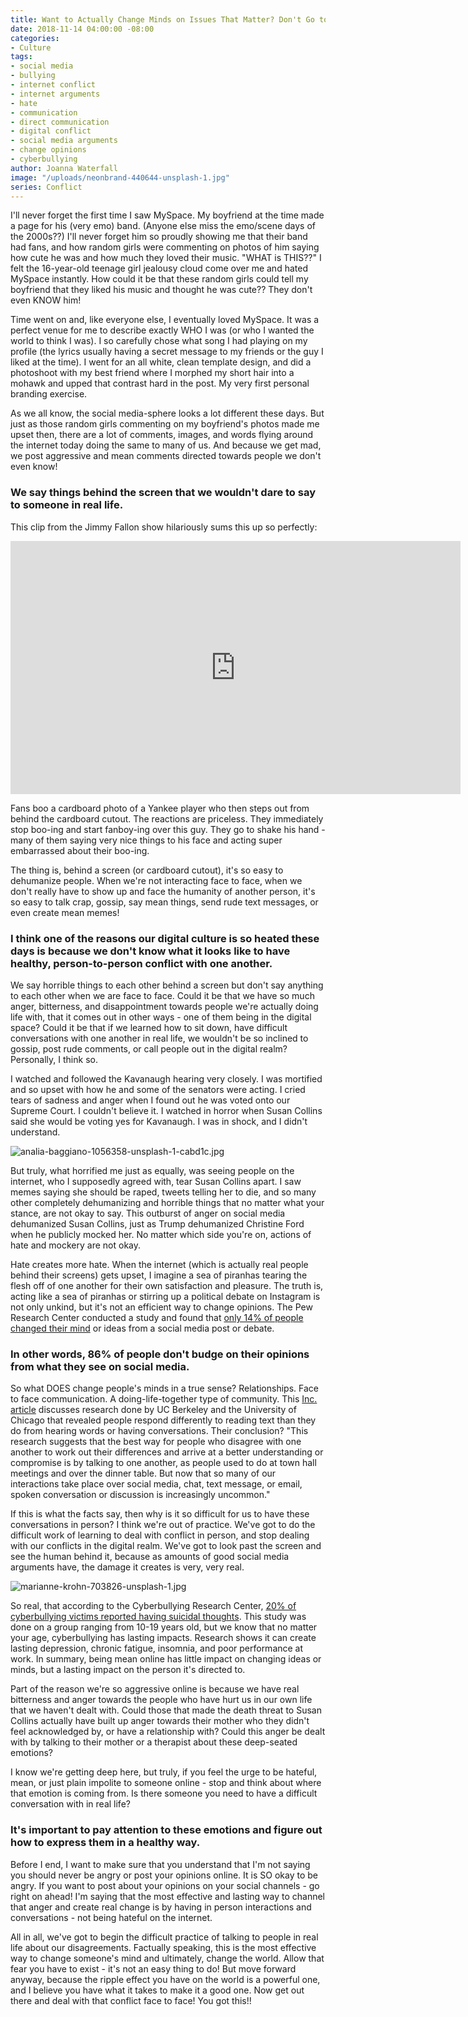 ```yaml
---
title: Want to Actually Change Minds on Issues That Matter? Don't Go to the Internet
date: 2018-11-14 04:00:00 -08:00
categories:
- Culture
tags:
- social media
- bullying
- internet conflict
- internet arguments
- hate
- communication
- direct communication
- digital conflict
- social media arguments
- change opinions
- cyberbullying
author: Joanna Waterfall
image: "/uploads/neonbrand-440644-unsplash-1.jpg"
series: Conflict
---
```


I'll never forget the first time I saw MySpace. My boyfriend at the time made a page for his (very emo) band. (Anyone else miss the emo/scene days of the 2000s??) I'll never forget him so proudly showing me that their band had fans, and how random girls were commenting on photos of him saying how cute he was and how much they loved their music. "WHAT is THIS??" I felt the 16-year-old teenage girl jealousy cloud come over me and hated MySpace instantly. How could it be that these random girls could tell my boyfriend that they liked his music and thought he was cute?? They don't even KNOW him!

Time went on and, like everyone else, I eventually loved MySpace. It was a perfect venue for me to describe exactly WHO I was (or who I wanted the world to think I was). I so carefully chose what song I had playing on my profile (the lyrics usually having a secret message to my friends or the guy I liked at the time). I went for an all white, clean template design, and did a photoshoot with my best friend where I morphed my short hair into a mohawk and upped that contrast hard in the post. My very first personal branding exercise.

As we all know, the social media-sphere looks a lot different these days. But just as those random girls commenting on my boyfriend's photos made me upset then, there are a lot of comments, images, and words flying around the internet today doing the same to many of us. And because we get mad, we post aggressive and mean comments directed towards people we don't even know! 

### We say things behind the screen that we wouldn't dare to say to someone in real life. 

This clip from the Jimmy Fallon show hilariously sums this up so perfectly:

<iframe width="720" height="405" src="https://www.youtube.com/embed/0b9rOji_PWY" frameborder="0" allow="accelerometer; autoplay; encrypted-media; gyroscope; picture-in-picture" allowfullscreen></iframe>

Fans boo a cardboard photo of a Yankee player who then steps out from behind the cardboard cutout. The reactions are priceless. They immediately stop boo-ing and start fanboy-ing over this guy. They go to shake his hand - many of them saying very nice things to his face and acting super embarrassed about their boo-ing.

The thing is, behind a screen (or cardboard cutout), it's so easy to dehumanize people. When we're not interacting face to face, when we don't really have to show up and face the humanity of another person, it's so easy to talk crap, gossip, say mean things, send rude text messages, or even create mean memes! 

### I think one of the reasons our digital culture is so heated these days is because we don't know what it looks like to have healthy, person-to-person conflict with one another. 

We say horrible things to each other behind a screen but don't say anything to each other when we are face to face. Could it be that we have so much anger, bitterness, and disappointment towards people we're actually doing life with, that it comes out in other ways - one of them being in the digital space? Could it be that if we learned how to sit down, have difficult conversations with one another in real life, we wouldn't be so inclined to gossip, post rude comments, or call people out in the digital realm? Personally, I think so.

I watched and followed the Kavanaugh hearing very closely. I was mortified and so upset with how he and some of the senators were acting. I cried tears of sadness and anger when I found out he was voted onto our Supreme Court. I couldn't believe it. I watched in horror when Susan Collins said she would be voting yes for Kavanaugh. I was in shock, and I didn't understand. 

![analia-baggiano-1056358-unsplash-1-cabd1c.jpg](/uploads/analia-baggiano-1056358-unsplash-1-cabd1c.jpg)

But truly, what horrified me just as equally, was seeing people on the internet, who I supposedly agreed with, tear Susan Collins apart. I saw memes saying she should be raped, tweets telling her to die, and so many other completely dehumanizing and horrible things that no matter what your stance, are not okay to say. This outburst of anger on social media dehumanized Susan Collins, just as Trump dehumanized Christine Ford when he publicly mocked her. No matter which side you're on, actions of hate and mockery are not okay.

Hate creates more hate. When the internet (which is actually real people behind their screens) gets upset, I imagine a sea of piranhas tearing the flesh off of one another for their own satisfaction and pleasure. The truth is, acting like a sea of piranhas or stirring up a political debate on Instagram is not only unkind, but it's not an efficient way to change opinions. The Pew Research Center conducted a study and found that [only 14% of people changed their mind](http://www.pewresearch.org/fact-tank/2018/08/15/14-of-americans-have-changed-their-mind-about-an-issue-because-of-something-they-saw-on-social-media/) or ideas from a social media post or debate. 

### In other words, 86% of people don't budge on their opinions from what they see on social media. 

So what DOES change people's minds in a true sense? Relationships. Face to face communication. A doing-life-together type of community. This [Inc. article](https://www.inc.com/minda-zetlin/you-should-never-ever-argue-with-anyone-on-facebook-according-to-science.html) discusses research done by UC Berkeley and the University of Chicago that revealed people respond differently to reading text than they do from hearing words or having conversations. Their conclusion? "This research suggests that the best way for people who disagree with one another to work out their differences and arrive at a better understanding or compromise is by talking to one another, as people used to do at town hall meetings and over the dinner table. But now that so many of our interactions take place over social media, chat, text message, or email, spoken conversation or discussion is increasingly uncommon."

If this is what the facts say, then why is it so difficult for us to have these conversations in person? I think we're out of practice. We've got to do the difficult work of learning to deal with conflict in person, and stop dealing with our conflicts in the digital realm. We've got to look past the screen and see the human behind it, because as amounts of good social media arguments have, the damage it creates is very, very real. 

![marianne-krohn-703826-unsplash-1.jpg](/uploads/marianne-krohn-703826-unsplash-1.jpg)

So real, that according to the Cyberbullying Research Center, [20% of cyberbullying victims reported having suicidal thoughts](http://cyberbullying.us/cyberbullying_and_suicide_research_fact_sheet.pdf). This study was done on a group ranging from 10-19 years old, but we know that no matter your age, cyberbullying has lasting impacts. Research shows it can create lasting depression, chronic fatigue, insomnia, and poor performance at work. In summary, being mean online has little impact on changing ideas or minds, but a lasting impact on the person it's directed to.

Part of the reason we're so aggressive online is because we have real bitterness and anger towards the people who have hurt us in our own life that we haven't dealt with. Could those that made the death threat to Susan Collins actually have built up anger towards their mother who they didn't feel acknowledged by, or have a relationship with? Could this anger be dealt with by talking to their mother or a therapist about these deep-seated emotions? 

I know we're getting deep here, but truly, if you feel the urge to be hateful, mean, or just plain impolite to someone online - stop and think about where that emotion is coming from. Is there someone you need to have a difficult conversation with in real life? 

### It's important to pay attention to these emotions and figure out how to express them in a healthy way.

Before I end, I want to make sure that you understand that I'm not saying you should never be angry or post your opinions online. It is SO okay to be angry. If you want to post about your opinions on your social channels - go right on ahead! I'm saying that the most effective and lasting way to channel that anger and create real change is by having in person interactions and conversations - not being hateful on the internet.

All in all, we've got to begin the difficult practice of talking to people in real life about our disagreements. Factually speaking, this is the most effective way to change someone's mind and ultimately, change the world. Allow that fear you have to exist - it's not an easy thing to do! But move forward anyway, because the ripple effect you have on the world is a powerful one, and I believe you have what it takes to make it a good one. Now get out there and deal with that conflict face to face! You got this!!